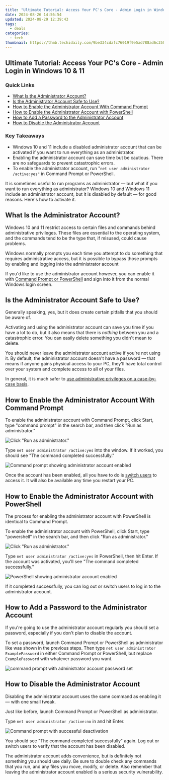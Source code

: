 ```yaml
---
title: "Ultimate Tutorial: Access Your PC's Core - Admin Login in Windows 10 & 11"
date: 2024-08-26 14:56:54
updated: 2024-08-29 12:39:43
tags:
  - deals
categories:
  - tech
thumbnail: https://thmb.techidaily.com/9be334cdafc76019f9e5ad788ad6c3507c69da5b07f01ac5528173fed7156fb9.jpg
---
```


## Ultimate Tutorial: Access Your PC's Core - Admin Login in Windows 10 & 11

### Quick Links

* [What Is the Administrator Account?](https://tech-revival.techidaily.com/navigating-the-ai-landscape-understanding-the-differences-between-gemini-and-chatgpt-plus/)
* [Is the Administrator Account Safe to Use?](https://phone-solutions.techidaily.com/in-2024-methods-to-change-gps-location-on-honor-v-purse-drfone-by-drfone-virtual-android/)
* [How to Enable the Administrator Account With Command Prompt](https://instagram-clips.techidaily.com/in-2024-simplified-pathway-using-instagram-live-effectively/)
* [How to Enable the Administrator Account with PowerShell](https://ios-unlock.techidaily.com/is-your-iphone-6s-in-security-lockout-proper-ways-to-unlock-by-drfone-ios/)
* [How to Add a Password to the Administrator Account](https://screen-capture.techidaily.com/updated-2024-approved-optimize-your-workflow-streamlined-processes-for-skype-calls-recording/)
* [How to Disable the Administrator Account](https://activate-lock.techidaily.com/how-to-remove-find-my-iphone-without-apple-id-on-your-apple-iphone-6s-plus-by-drfone-ios/)

### Key Takeaways

* Windows 10 and 11 include a disabled administrator account that can be activated if you want to run everything as an administrator.
* Enabling the administrator account can save time but be cautious. There are no safeguards to prevent catastrophic errors.
* To enable the administrator account, run "`net user administrator /active:yes"` in Command Prompt or PowerShell.

 It is sometimes useful to run programs as administrator — but what if you want to run everything as administrator? Windows 10 and Windows 11 include an administrator account, but it is disabled by default — for good reasons. Here's how to activate it. 

##  What Is the Administrator Account?

 Windows 10 and 11 restrict access to certain files and commands behind administrative privileges. These files are essential to the operating system, and the commands tend to be the type that, if misused, could cause problems.

 Windows normally prompts you each time you attempt to do something that requires administrative access, but it is possible to bypass those prompts by enabling and logging into the administrator account

 If you'd like to use the administrator account however, you can enable it with [Command Prompt or PowerShell](https://techno-recovery.techidaily.com/x-men-film-series-viewing-guide-the-ultimate-sequence/) and sign into it from the normal Windows login screen.

##  Is the Administrator Account Safe to Use? 

 Generally speaking, yes, but it does create certain pitfalls that you should be aware of. 

 Activating and using the administrator account can save you time if you have a lot to do, but it also means that there is _nothing_ between you and a catastrophic error. You can easily delete something you didn't mean to delete.

 You should never leave the administrator account active if you're not using it. By default, the administrator account doesn't have a password — that means if anyone gains physical access to your PC, they'll have total control over your system and complete access to all of your files.

 In general, it is much safer to [use administrative privileges on a case-by-case basis](https://android-location.techidaily.com/in-2024-10-fake-gps-location-apps-on-android-of-your-samsung-galaxy-xcover-6-pro-tactical-edition-drfone-by-drfone-virtual/).

##  How to Enable the Administrator Account With Command Prompt

 To enable the administrator account with Command Prompt, click Start, type "command prompt" in the search bar, and then click "Run as administrator."

![Click "Run as administrator."](https://static1.howtogeekimages.com/wordpress/wp-content/uploads/2022/02/2022-02-17_10h10_53.png) 

 Type `net user administrator /active:yes` into the window. If it worked, you should see "The command completed successfully."

![Command prompt showing administrator account enabled](https://static1.howtogeekimages.com/wordpress/wp-content/uploads/2022/02/command-prompt-success.png) 

 Once the account has been enabled, all you have to do is [switch users](https://remote-screen-capture.techidaily.com/updated-screen-recording-mastery-with-lenovo-gear-for-2024/) to access it. It will also be available any time you restart your PC.

##  How to Enable the Administrator Account with PowerShell

 The process for enabling the administrator account with PowerShell is identical to Command Prompt.

 To enable the administrator account with PowerShell, click Start, type "powershell" in the search bar, and then click "Run as administrator."

![Click "Run as administrator."](https://static1.howtogeekimages.com/wordpress/wp-content/uploads/2022/02/Launch_PowerShell.png) 

 Type `net user administrator /active:yes` in PowerShell, then hit Enter. If the account was activated, you'll see "The command completed successfully."

![PowerShell showing administrator account enabled](https://static1.howtogeekimages.com/wordpress/wp-content/uploads/2022/02/PowerShell-Success-1.png) 

 If it completed successfully, you can log out or switch users to log in to the administrator account.

##  How to Add a Password to the Administrator Account

 If you're going to use the administrator account regularly you should set a password, especially if you don't plan to disable the account.

 To set a password, launch Command Prompt or PowerShell as administrator like was shown in the previous steps. Then type `net user administrator ExamplePassword` in either Command Prompt or PowerShell, but replace `ExamplePassword` with whatever password you want.

![command prompt with administrator account password set](https://static1.howtogeekimages.com/wordpress/wp-content/uploads/2022/02/AddPassword.png) 

##  How to Disable the Administrator Account

 Disabling the administrator account uses the same command as enabling it — with one small tweak.

 Just like before, launch Command Prompt or PowerShell as administrator.

 Type `net user administrator /active:no` in and hit Enter.

![Command prompt with successful deactivation](https://static1.howtogeekimages.com/wordpress/wp-content/uploads/2022/02/deacivate.png) 

 You should see "The command completed successfully" again. Log out or switch users to verify that the account has been disabled.

 The administrator account adds convenience, but is definitely not something you should use daily. Be sure to double check any commands that you run, and any files you move, modify, or delete. Also remember that leaving the administrator account enabled is a serious security vulnerability.

<ins class="adsbygoogle"
     style="display:block"
     data-ad-format="autorelaxed"
     data-ad-client="ca-pub-7571918770474297"
     data-ad-slot="1223367746"></ins>



<ins class="adsbygoogle"
     style="display:block"
     data-ad-client="ca-pub-7571918770474297"
     data-ad-slot="8358498916"
     data-ad-format="auto"
     data-full-width-responsive="true"></ins>
